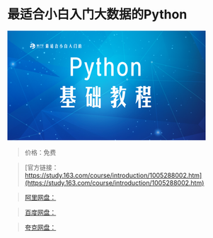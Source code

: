 # 最适合小白入门大数据的Python

![img](../../../assets/study163/free/28809779-76f9-4d00-8ebc-b9da90aeb78b.png)

> 价格：免费

> [官方链接：https://study.163.com/course/introduction/1005288002.htm](https://study.163.com/course/introduction/1005288002.htm)

> [阿里网盘：]()

> [百度网盘：]()

> [夸克网盘：]()
